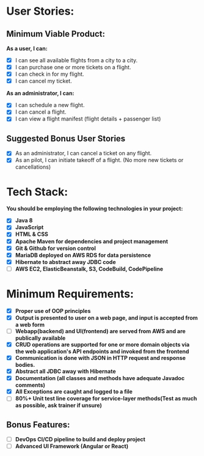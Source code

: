 <h1>User Stories:</h1>

<h2>Minimum Viable Product:</h2>

<b>As a user, I can:</b>

- [x] I can see all available flights from a city to a city.<br>
- [x] I can purchase one or more tickets on a flight.<br>
- [x] I can check in for my flight.<br>
- [x] I can cancel my ticket.<br>

<b>As an administrator, I can:</b>

- [x] I can schedule a new flight.<br>
- [x] I can cancel a flight.<br>
- [x] I can view a flight manifest (flight details + passenger list)<br>

<h2>Suggested Bonus User Stories</h2>

- [x] As an administrator, I can cancel a ticket on any flight.<br>
- [x] As an pilot, I can initiate takeoff of a flight. (No more new tickets or cancellations)<br>

<h1>Tech Stack:</h1>
<b>You should be employing the following technologies in your project:<b><br>

- [x] Java 8<br>
- [x] JavaScript<br>
- [x] HTML & CSS<br>
- [x] Apache Maven for dependencies and project management<br>
- [x] Git & Github for version control<br>
- [x] MariaDB deployed on AWS RDS for data persistence<br>
- [x] Hibernate to abstract away JDBC code<br>
- [ ] AWS EC2, ElasticBeanstalk, S3, CodeBuild, CodePipeline<br>
  
<h1>Minimum Requirements:</h1>

- [x] Proper use of OOP principles<br>
- [x] Output is presented to user on a web page, and input is accepted from a web form<br>
- [ ] Webapp(backend) and UI(frontend) are served from AWS and are publically available<br>
- [x] CRUD operations are supported for one or more domain objects via the web application's API endpoints and invoked from the frontend<br>
- [x] Communication is done with JSON in HTTP request and response bodies.<br>
- [x] Abstract all JDBC away with Hibernate<br>
- [x] Documentation (all classes and methods have adequate Javadoc comments)
- [x] All Exceptions are caught and logged to a file
- [ ] 80%+ Unit test line coverage for service-layer methods(Test as much as possible, ask trainer if unsure)

<h2>Bonus Features:</h2>

- [ ] DevOps CI/CD pipeline to build and deploy project
- [ ] Advanced UI Framework (Angular or React)
